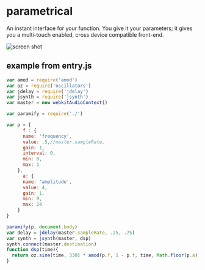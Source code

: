 # parametrical 

An instant interface for your function. You give it your parameters; it gives you a multi-touch enabled, cross device compatible front-end.

![screen shot](./public/parametrical_sceen.png)

## example from entry.js

```js
var amod = require('amod')
var oz = require('oscillators')
var jdelay = require('jdelay')
var jsynth = require('jsynth')
var master = new webkitAudioContext()

var paramify = require('./')

var p = {
      f : {
      name: 'frequency',
      value: .5,//master.sampleRate,
      gain: 1,
      interval: 0,
      min: 0,
      max: 1
    },
      a: {
      name: 'amplitude',
      value: 4,
      gain: 1,
      min: 0,
      max: 24
    }
}

paramify(p, document.body)
var delay = jdelay(master.sampleRate, .25, .75)
var synth = jsynth(master, dsp)
synth.connect(master.destination)
function dsp(time){
  return oz.sine(time, 330) * amod(p.f, 1 - p.f, time, Math.floor(p.a))
}
```

